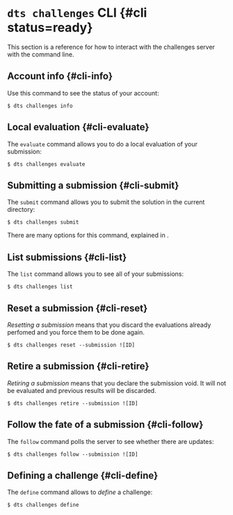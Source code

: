 # `dts challenges` CLI  {#cli status=ready}

This section is a reference for how to interact with the challenges server with the command line.


## Account info {#cli-info}

Use this command to see the status of your account:

    $ dts challenges info


## Local evaluation {#cli-evaluate}

The `evaluate` command allows you to do a local evaluation of your
submission:

    $ dts challenges evaluate



## Submitting a submission {#cli-submit}

The `submit` command allows you to submit the solution in the current directory:

    $ dts challenges submit

There are many options for this command, explained in [](#submit-advanced).


## List submissions {#cli-list}

The `list` command allows you to see all of your submissions:

    $ dts challenges list

## Reset a submission {#cli-reset}

*Resetting a submission* means that you discard the evaluations
already perfomed and you force them to be done again.

    $ dts challenges reset --submission ![ID]

## Retire a submission {#cli-retire}

*Retiring a submission* means that you declare the submission void.
It will not be evaluated and previous results will be discarded.

    $ dts challenges retire --submission ![ID]

## Follow the fate of a submission {#cli-follow}

The `follow` command polls the server to see whether there are updates:

    $ dts challenges follow --submission ![ID]

## Defining a challenge {#cli-define}

The `define` command allows to *define* a challenge:

    $ dts challenges define 
